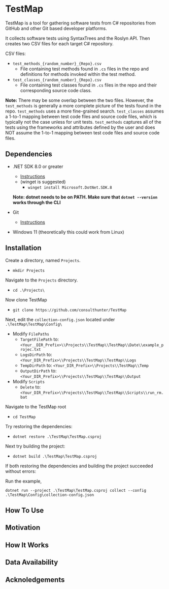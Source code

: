 ﻿# TestMap

TestMap is a tool for gathering software tests from C# repositories from GitHub and other Git based developer platforms.

It collects software tests using SyntaxTrees and the Roslyn API. Then creates two CSV files for each target C# repository.

CSV files:
- ```test_methods_{random_number}_{Repo}.csv```
    - File containing test methods found in ```.cs``` files in the repo and definitions for methods invoked within the test method.
- ```test_classes_{random_number}_{Repo}.csv```
    - File containing test classes found in ```.cs``` files in the repo and their corresponding source code class.

__Note:__ There may be some overlap between the two files. However, the ```test_methods``` is generally a more complete picture of the tests found in the repo.
```test_methods``` uses a more fine-grained search. ```test_classes``` assumes a 1-to-1 mapping between test code files and source code files, which is typically not the case unless for unit tests.
```test_methods``` captures all of the tests using the frameworks and attributes defined by the user and does NOT assume the 1-to-1 mapping between test code files and source code files.

## Dependencies


- .NET SDK 8.0 or greater
  - [Instructions](https://dotnet.microsoft.com/en-us/download/dotnet/8.0)
  - (winget is suggested)
      - ```winget install Microsoft.DotNet.SDK.8```

  __Note: dotnet needs to be on PATH. Make sure that ```dotnet --version``` works through the CLI__

- Git
  - [Instructions](https://git-scm.com/downloads/win)
- Windows 11 (theoretically this could work from Linux)


## Installation

Create a directory, named ```Projects```.
- ```mkdir Projects```

Navigate to the ```Projects``` directory.
- ```cd .\Projects\```

Now clone TestMap
- ```git clone https://github.com/consulthunter/TestMap```

Next, edit the ```collection-config.json``` located under ```.\TestMap\TestMap\Config\```
- Modify ```FilePaths```
    - ```TargetFilePath``` to: ```<Your__DIR_Prefix>\\Projects\\TestMap\\TestMap\\Date\\example_projec.txt```
    - ```LogsDirPath``` to: ```<Your_DIR_Prefix>\\Projects\\TestMap\\TestMap\\Logs```
    - ```TempDirPath``` to: ```<Your_DIR_Prefix>\\Projects\\TestMap\\Temp```
    - ```OutputDirPath``` to: ```<Your_DIR_Prefix>\\Projects\\TestMap\\TestMap\\Output```
- Modify ```Scripts```
    - ```Delete``` to:  ```<Your_DIR_Prefix>\\Projects\\TestMap\\TestMap\\Scripts\\run_rm.bat```

Navigate to the TestMap root
- ```cd TestMap```

Try restoring the dependencies:
- ```dotnet restore .\TestMap\TestMap.csproj```

Next try building the project:
- ```dotnet build .\TestMap\TestMap.csproj```

If both restoring the dependencies and building the project succeeded without errors:

Run the example,

```dotnet run --project .\TestMap\TestMap.csproj collect --config .\TestMap\Config\collection-config.json```

## How To Use

## Motivation

## How It Works

## Data Availability

## Acknoledgements
